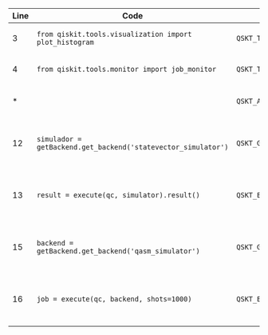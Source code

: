 | Line | Code | Scenario Id | Scenario | Artifact | Refactoring |
|---|---|---|---|---|---|
| 3 | `from qiskit.tools.visualization import plot_histogram` | `QSKT_TOOLS_VIS_DEPRECATION` | Deprecation -> The `qiskit.tools.visualization` module is deprecated. | `qiskit.tools.visualization` | `from qiskit.visualization import plot_histogram` |
| 4 | `from qiskit.tools.monitor import job_monitor` | `QSKT_TOOLS_MONITOR_DEPRECATION` | Deprecation -> The `qiskit.tools.monitor` module is deprecated. | `qiskit.tools.monitor` | `from qiskit.utils.job_monitor import job_monitor` |
| * | | `QSKT_AER_IMPORT_ADDITION` | Addition -> Import `Aer` from `qiskit_aer` for backend access. | `qiskit_aer.Aer` | `from qiskit_aer import Aer` |
| 12 | `simulador = getBackend.get_backend('statevector_simulator')` | `QSKT_GET_BACKEND_DEPRECATION` | Deprecation -> Using legacy `get_backend` for simulators is discouraged; `qiskit_aer.Aer.get_backend` is preferred. (optional) | `get_backend('statevector_simulator')` | `simulador = Aer.get_backend('statevector_simulator')` |
| 13 | `result = execute(qc, simulator).result()` | `QSKT_EXECUTE_FUNCTION_DEPRECATION` | Deprecation -> The global `qiskit.execute` function is deprecated; use `backend.run()` instead. (optional) | `execute` (function) | `result = simulator.run(qc).result()` |
| 15 | `backend = getBackend.get_backend('qasm_simulator')` | `QSKT_GET_BACKEND_DEPRECATION` | Deprecation -> Using legacy `get_backend` for simulators is discouraged; `qiskit_aer.Aer.get_backend` is preferred. (optional) | `get_backend('qasm_simulator')` | `backend = Aer.get_backend('qasm_simulator')` |
| 16 | `job = execute(qc, backend, shots=1000)` | `QSKT_EXECUTE_FUNCTION_DEPRECATION` | Deprecation -> The global `qiskit.execute` function is deprecated; use `backend.run()` instead. (optional) | `execute` (function) | `job = backend.run(qc, shots=1000)` |